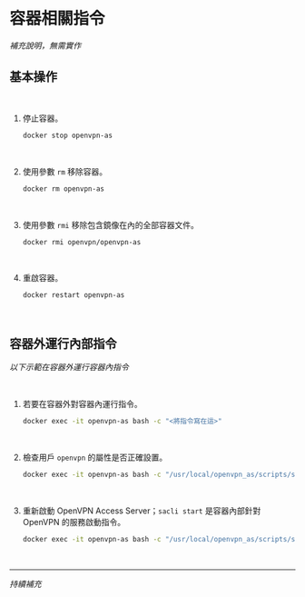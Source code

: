 # 容器相關指令

_補充說明，無需實作_

## 基本操作

<br>

1. 停止容器。

    ```bash
    docker stop openvpn-as
    ```

<br>

2. 使用參數 `rm` 移除容器。

    ```bash
    docker rm openvpn-as
    ```

<br>

3. 使用參數 `rmi` 移除包含鏡像在內的全部容器文件。

    ```bash
    docker rmi openvpn/openvpn-as
    ```

<br>

4. 重啟容器。

    ```bash
    docker restart openvpn-as
    ```

<br>

## 容器外運行內部指令

_以下示範在容器外運行容器內指令_

<br>

1. 若要在容器外對容器內運行指令。

    ```bash
    docker exec -it openvpn-as bash -c "<將指令寫在這>"
    ```

<br>

2. 檢查用戶 `openvpn` 的屬性是否正確設置。

    ```bash
    docker exec -it openvpn-as bash -c "/usr/local/openvpn_as/scripts/sacli --user openvpn UserPropGet"
    ```

<br>

3. 重新啟動 OpenVPN Access Server；`sacli start` 是容器內部針對 OpenVPN 的服務啟動指令。

    ```bash
    docker exec -it openvpn-as bash -c "/usr/local/openvpn_as/scripts/sacli start"
    ```

<br>

---

_持續補充_
